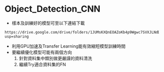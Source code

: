 # Object_Detection_CNN

* 樣本及訓練好的模型可至以下連結下載
```
https://drive.google.com/drive/folders/1JUMsKXQnEOAZoKb4p9Wgwc7SVXJLNdDk?usp=sharing
```

* 利用GPU加速及Transfer Learning能有效縮短模型訓練時間
* 要繼續優化模型可能有兩個方向
  1. 針對資料集中類別做更嚴謹的資料清洗
  2. 繼續Try適合資料集的FN
